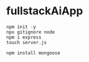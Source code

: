 # fullstackAiApp

```
npm init -y
npx gitignore node
npm i express
touch server.js

npm install mongoose
```
